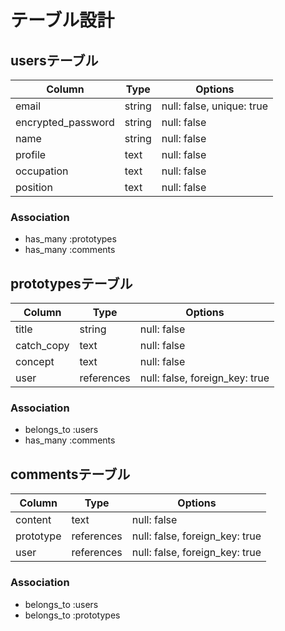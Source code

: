 # テーブル設計

## usersテーブル

| Column              | Type   | Options                   |
| --------------------| ------ | --------------------------|
| email               | string | null: false, unique: true |
| encrypted_password  | string | null: false               |
| name                | string | null: false               |
| profile             | text   | null: false               |
| occupation          | text   | null: false               |
| position            | text   | null: false               |

### Association

- has_many :prototypes
- has_many :comments

## prototypesテーブル

| Column          | Type       | Options                        |
| ----------------| -----------| -------------------------------|
| title           | string     | null: false                    |
| catch_copy      | text       | null: false                    |
| concept         | text       | null: false                    |
| user            | references | null: false, foreign_key: true |

### Association

- belongs_to :users
- has_many :comments

## commentsテーブル

| Column          | Type       | Options                        |
| ----------------| -----------| -------------------------------|
| content         | text       | null: false                    |
| prototype       | references | null: false, foreign_key: true |
| user            | references | null: false, foreign_key: true |

### Association

- belongs_to :users
- belongs_to :prototypes
